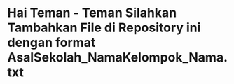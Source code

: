 # Hai Teman - Teman Silahkan Tambahkan File di Repository ini dengan format AsalSekolah_NamaKelompok_Nama.txt
